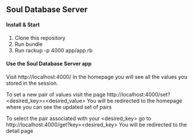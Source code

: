 ## Soul Database Server

#### Install & Start
1. Clone this repository
2. Run bundle
3. Run rackup -p 4000 app/app.rb

#### Use the Soul Database Server app
Visit http://localhost:4000/
In the homepage you will see all the values you stored in the session.

To set a new pair of values visit the page
http://localhost:4000/set?<desired_key>=<desired_value>
You will be redirected to the homepage where you can see the updated set of pairs

To select the pair associated with your <desired_key> go to
http://localhost:4000/get?key=<desired_key>
You will be redirected to the detail page
